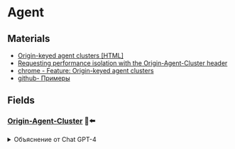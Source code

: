 # Agent

## Materials
- [Origin-keyed agent clusters [HTML]](https://html.spec.whatwg.org/multipage/browsers.html#origin-keyed-agent-clusters)
- [Requesting performance isolation with the Origin-Agent-Cluster header](https://web.dev/articles/origin-agent-cluster)
- [chrome - Feature: Origin-keyed agent clusters](https://chromestatus.com/feature/5683766104162304)
- [github- Примеры](https://github.com/domenic/origin-agent-cluster-demo.dev)


## Fields

### [Origin-Agent-Cluster](https://html.spec.whatwg.org/multipage/browsers.html#origin-agent-cluster) 🎩⬅️

<!-- TODO: Разобраться с этой темой -->

<details>
<summary>Объяснение от Chat GPT-4</summary>

Поле HTTP-заголовка `Origin-Agent-Cluster` используется для запроса размещения связанного документа в агентском кластере, ключом которого является происхождение. Это означает, что ресурсы операционной системы (например, процесс операционной системы), используемые для обработки документа, должны быть общими только с другими документами из того же происхождения.

Это поле предназначено для улучшения производительности, поскольку документ, требующий значительных ресурсов, будет менее склонен ухудшать производительность документов из других происхождений. Современные веб-браузеры имеют мультипроцессорную архитектуру, в которой страницы из разных происхождений могут выполняться в разных процессах операционной системы. Это важно для производительности, так как это означает, что ресурсоемкая страница не будет так сильно влиять на другие страницы, открытые пользователем2.

Однако следует помнить, что агентские кластеры, ключом которых является происхождение, не следует рассматривать как функцию безопасности: браузеры могут игнорировать запрос по разным причинам или реализовать его таким образом, который не обеспечивает защиту памяти (например, используя отдельные потоки вместо отдельных процессов)
</details>
